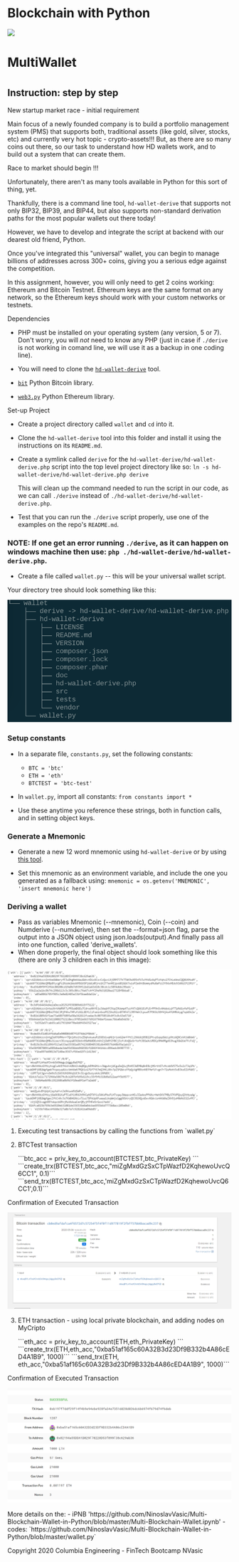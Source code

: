 <h1>Blockchain with Python </h1>

![](https://github.com/NinoslavVasic/Multi-Blockchain-Wallet-in-Python/blob/master/screenshots/newtons-coin-cradle.jpg)

<h1> MultiWallet<h1>



<h2>Instruction: step by step</h2>

<p>New startup market race - initial requirement </p>

<p> Main focus of a newly founded company is to build a portfolio management system (PMS) that supports both, traditional assets
(like gold, silver, stocks, etc) and currently very hot topic - crypto-assets!!! But, as there are so many coins out there, so our task to understand how HD wallets work, and to build out a system that can create them.

Race to market should begin !!!

Unfortunately, there aren't as many tools available in Python for this sort of thing, yet.

Thankfully, there is a command line tool, `hd-wallet-derive` that supports not only BIP32, BIP39, and BIP44, but
also supports non-standard derivation paths for the most popular wallets out there today! 

However, we have to develop and integrate the script at backend with our dearest old friend, Python.

Once you've integrated this "universal" wallet, you can begin to manage billions of addresses across 300+ coins, giving
you a serious edge against the competition.

In this assignment, however, you will only need to get 2 coins working: Ethereum and Bitcoin Testnet.
Ethereum keys are the same format on any network, so the Ethereum keys should work with your custom networks or testnets. </p>


<p> Dependencies <p>
   
- PHP must be installed on your operating system (any version, 5 or 7). Don't worry, you will *not* need to know any PHP
  (just in case if `./derive` is not working in comand line, we will use it as a backup in one coding line).

- You will need to clone the [`hd-wallet-derive`](https://github.com/dan-da/hd-wallet-derive) tool.

- [`bit`](https://ofek.github.io/bit/) Python Bitcoin library.

- [`web3.py`](https://github.com/ethereum/web3.py) Python Ethereum library.



<p> Set-up Project <p>
  
- Create a project directory called `wallet` and `cd` into it.

- Clone the `hd-wallet-derive` tool into this folder and install it using the instructions on its `README.md`.

- Create a symlink called `derive` for the `hd-wallet-derive/hd-wallet-derive.php` script into the top level project
  directory like so: `ln -s hd-wallet-derive/hd-wallet-derive.php derive`

  This will clean up the command needed to run the script in our code, as we can call `./derive`
  instead of `./hd-wallet-derive/hd-wallet-derive.php`.

- Test that you can run the `./derive` script properly, use one of the examples on the repo's `README.md`.

### NOTE: If one get an error running `./derive`, as it can happen on windows machine then use: `php ./hd-wallet-derive/hd-wallet-derive.php`.

- Create a file called `wallet.py` -- this will be your universal wallet script.

Your directory tree should look something like this:

![](https://github.com/NinoslavVasic/Multi-Blockchain-Wallet-in-Python/blob/master/screenshots/tree.png)

### Setup constants

- In a separate file, `constants.py`, set the following constants:
  - `BTC = 'btc'`
  - `ETH = 'eth'`
  - `BTCTEST = 'btc-test'`

- In `wallet.py`, import all constants: `from constants import *`

- Use these anytime you reference these strings, both in function calls, and in setting object keys.

### Generate a Mnemonic

- Generate a new 12 word mnemonic using `hd-wallet-derive` or by using [this tool](https://iancoleman.io/bip39/).

- Set this mnemonic as an environment variable, and include the one you generated as a fallback using:
  `mnemonic = os.getenv('MNEMONIC', 'insert mnemonic here')`

### Deriving a wallet

- Pass as variables Mnemonic (--mnemonic), Coin (--coin) and Numderive (--numderive), then set the --format=json flag,  parse the output   into a JSON object using json.loads(output).And finally pass all into one function, called 'derive_wallets'.
- When done properly, the final object should look something like this (there are only 3 children each in this image):

![](https://github.com/NinoslavVasic/Multi-Blockchain-Wallet-in-Python/blob/master/screenshots/wallet_object.PNG)


1. <p> Executing test transactions by calling the functions from `wallet.py` </p>

   


2. <p> BTCTest transaction </p>

   <p> ```btc_acc = priv_key_to_account(BTCTEST,btc_PrivateKey) ```
       ```create_trx(BTCTEST,btc_acc,"miZgMxdGzSxCTpWazfD2KqhewoUvcQ6CC1", 0.1)``` 
       ```send_trx(BTCTEST,btc_acc,'miZgMxdGzSxCTpWazfD2KqhewoUvcQ6CC1',0.1)```</p>
  
 <p> Confirmation of Executed Transaction </p>

![](https://github.com/NinoslavVasic/Multi-Blockchain-Wallet-in-Python/blob/master/screenshots/btc-confirmation%20-trx.PNG)

3. <p> ETH transaction - using local private blockchain, and adding nodes on MyCripto </p>

    <p> ```eth_acc = priv_key_to_account(ETH,eth_PrivateKey) ```
       ```create_trx(ETH,eth_acc,"0xba51af165c60A32B3d23Df9B332b4A86cED4A1B9", 1000)``` 
       ```send_trx(ETH, eth_acc,"0xba51af165c60A32B3d23Df9B332b4A86cED4A1B9", 1000)```</p>
     
<p> Confirmation of Executed Transaction </p>

![](https://github.com/NinoslavVasic/Multi-Blockchain-Wallet-in-Python/blob/master/screenshots/eth_-trx-conf.PNG)

   


<p> More details on the:
   - iPNB 'https://github.com/NinoslavVasic/Multi-Blockchain-Wallet-in-Python/blob/master/Multi-Blockchain-Wallet.ipynb'
   - codes:  `https://github.com/NinoslavVasic/Multi-Blockchain-Wallet-in-Python/blob/master/wallet.py`    </p>




<footer>
    
Copyright 2020 Columbia Engineering - FinTech Bootcamp NVasic
    
    
</footer>




